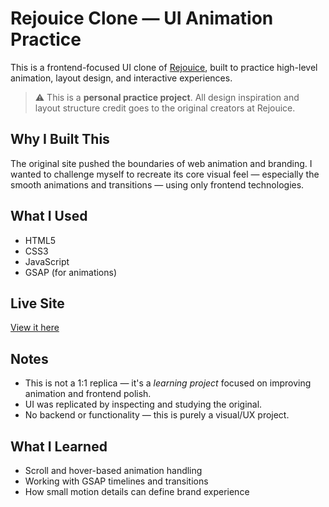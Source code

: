  # Rejouice Clone — UI Animation Practice

This is a frontend-focused UI clone of [Rejouice](https://www.rejouice.com/), built to practice high-level animation, layout design, and interactive experiences.

> ⚠️ This is a **personal practice project**. All design inspiration and layout structure credit goes to the original creators at Rejouice.

## Why I Built This

The original site pushed the boundaries of web animation and branding. I wanted to challenge myself to recreate its core visual feel — especially the smooth animations and transitions — using only frontend technologies.

## What I Used

- HTML5  
- CSS3  
- JavaScript  
- GSAP (for animations)

## Live Site

[View it here](https://jaishdev.github.io/rejouice/)

## Notes

- This is not a 1:1 replica — it's a *learning project* focused on improving animation and frontend polish.  
- UI was replicated by inspecting and studying the original.  
- No backend or functionality — this is purely a visual/UX project.

## What I Learned

- Scroll and hover-based animation handling  
- Working with GSAP timelines and transitions  
- How small motion details can define brand experience  
